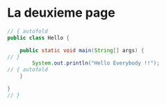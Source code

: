 # La deuxieme page

```java runnable
// { autofold
public class Hello {

	public static void main(String[] args) {
// }
		System.out.println("Hello Everybody !!");
// { autofold
	}

}
// }
```
